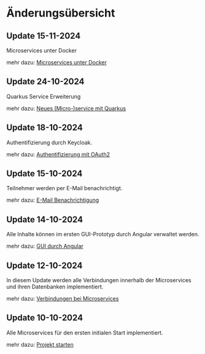 # Änderungsübersicht

## Update 15-11-2024
Microservices unter Docker

mehr dazu: [Microservices unter Docker](07_dockerizing.md)

## Update 24-10-2024
Quarkus Service Erweiterung

mehr dazu: [Neues (Micro-)service mit Quarkus](06_quarkus_service.md)

## Update 18-10-2024
Authentifizierung durch Keycloak.

mehr dazu: [Authentifizierung mit OAuth2](05_keycloak.md)

## Update 15-10-2024
Teilnehmer werden per E-Mail benachrichtigt.

mehr dazu: [E-Mail Benachrichtigung](04_send_mail.md)

## Update 14-10-2024
Alle Inhalte können im ersten GUI-Prototyp durch Angular verwaltet werden.

mehr dazu: [GUI durch Angular](03_gui.md)

## Update 12-10-2024
In diesem Update werden alle Verbindungen innerhalb der Microservices und ihren Datenbanken implementiert.

mehr dazu: [Verbindungen bei Microservices](02_service_connections.md)

## Update 10-10-2024
Alle Microservices für den ersten initialen Start implementiert.

mehr dazu: [Projekt starten](01_start_project.md)


